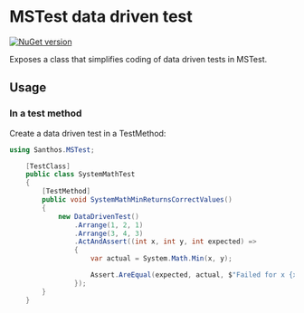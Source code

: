 # MSTest data driven test

[![NuGet version](https://badge.fury.io/nu/Santhos.MSTest.svg)](https://badge.fury.io/nu/Santhos.MSTest)

Exposes a class that simplifies coding of data driven tests in MSTest.

## Usage

### In a test method

Create a data driven test in a TestMethod:

```csharp
using Santhos.MSTest;

    [TestClass]
    public class SystemMathTest
    {
        [TestMethod]
        public void SystemMathMinReturnsCorrectValues()
        {
            new DataDrivenTest()
                .Arrange(1, 2, 1)
                .Arrange(3, 4, 3)
                .ActAndAssert((int x, int y, int expected) =>
                {
                    var actual = System.Math.Min(x, y);

                    Assert.AreEqual(expected, actual, $"Failed for x {x}, y {y} and expected {expected}");
                });
        }
    }
```
